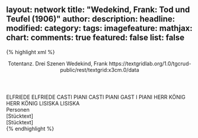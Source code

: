 layout: network
title: "Wedekind, Frank: Tod und Teufel (1906)"
author:
description:
headline:
modified:
category:
tags:
imagefeature:
mathjax:
chart:
comments: true
featured: false
list: false
---
{% highlight xml %}
<?xml-model href="https://raw.githubusercontent.com/DLiNa/project/master/rules/lina.rnc"?><?xml-model href="https://raw.githubusercontent.com/DLiNa/project/master/rules/lina.sch"?>
<play xmlns="http://lina.digital">
  <header>
    <title>Tod und Teufel</title>
  	<subtitle>Totentanz. Drei Szenen</subtitle>
    <genretitle/>
    <author>Wedekind, Frank</author>
    <date when="1905" type="written"/>
  	<date when="1906" type="print"/>
  	<date when="1906" type="premiere"/>
  	<source>https://textgridlab.org/1.0/tgcrud-public/rest/textgrid:x3cm.0/data</source>
  </header>
  <personae>
    <character>
      <name>ELFRIEDE</name>
      <alias xml:id="elfriede">
        <name>ELFRIEDE</name>
      </alias>
    </character>
    <character>
      <name>CASTI PIANI</name>
      <alias xml:id="casti_piani">
        <name>CASTI PIANI</name>
      </alias>
    	<alias xml:id="gast_i_piani">
    		<name>GAST I PIANI</name>
    	</alias>
    </character>
    <character>
      <name>HERR KÖNIG</name>
      <alias xml:id="herr_könig">
        <name>HERR KÖNIG</name>
      </alias>
    </character>
    <character>
      <name>LISISKA</name>
      <alias xml:id="lisiska">
        <name>LISISKA</name>
      </alias>
    </character>
  </personae>
  <text>
    <div>
      <head>Personen</head>
    </div>
    <div>
      <head>[Stücktext]</head>
      <div>
        <head>[Stücktext]</head>
        <sp who="#elfriede">
          <amount n="65" unit="speech_acts"/>
          <amount n="2663" unit="words"/>
          <amount n="26" unit="lines"/>
          <amount n="15707" unit="chars"/>
        </sp>
        <sp who="#casti_piani">
          <amount n="67" unit="speech_acts"/>
          <amount n="3460" unit="words"/>
          <amount n="20" unit="lines"/>
          <amount n="21477" unit="chars"/>
        </sp>
        <sp who="#gast_i_piani">
          <amount n="1" unit="speech_acts"/>
          <amount n="137" unit="words"/>
          <amount n="877" unit="chars"/>
        </sp>
        <sp who="#herr_könig">
          <amount n="13" unit="speech_acts"/>
          <amount n="748" unit="words"/>
          <amount n="96" unit="lines"/>
          <amount n="4069" unit="chars"/>
        </sp>
        <sp who="#lisiska">
          <amount n="14" unit="speech_acts"/>
          <amount n="933" unit="words"/>
          <amount n="156" unit="lines"/>
          <amount n="4999" unit="chars"/>
        </sp>
      </div>
    </div>
  </text>
</play>
{% endhighlight %}
